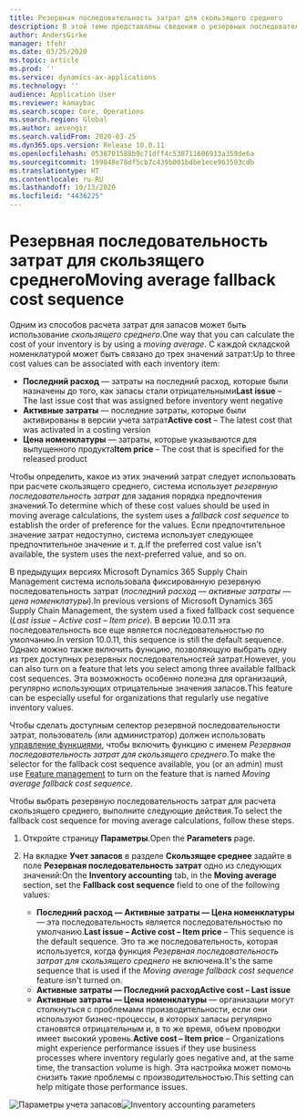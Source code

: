 ```yaml
---
title: Резервная последовательность затрат для скользящего среднего
description: В этой теме представлены сведения о резервных последовательностях затрат для расчета скользящего среднего в Microsoft Dynamics 365 Supply Chain Management.
author: AndersGirke
manager: tfehr
ms.date: 03/25/2020
ms.topic: article
ms.prod: ''
ms.service: dynamics-ax-applications
ms.technology: ''
audience: Application User
ms.reviewer: kamaybac
ms.search.scope: Core, Operations
ms.search.region: Global
ms.author: aevengir
ms.search.validFrom: 2020-03-25
ms.dyn365.ops.version: Release 10.0.11
ms.openlocfilehash: 0538701588b9c71dff4c538711606913a359de6a
ms.sourcegitcommit: 199848e78df5cb7c439b001bdbe1ece963593cdb
ms.translationtype: HT
ms.contentlocale: ru-RU
ms.lasthandoff: 10/13/2020
ms.locfileid: "4436225"
---
```

# <a name="moving-average-fallback-cost-sequence"></a><span data-ttu-id="79a30-103">Резервная последовательность затрат для скользящего среднего</span><span class="sxs-lookup"><span data-stu-id="79a30-103">Moving average fallback cost sequence</span></span>

<span data-ttu-id="79a30-104">Одним из способов расчета затрат для запасов может быть использование _скользящего среднего_.</span><span class="sxs-lookup"><span data-stu-id="79a30-104">One way that you can calculate the cost of your inventory is by using a _moving average_.</span></span> <span data-ttu-id="79a30-105">С каждой складской номенклатурой может быть связано до трех значений затрат:</span><span class="sxs-lookup"><span data-stu-id="79a30-105">Up to three cost values can be associated with each inventory item:</span></span>

- <span data-ttu-id="79a30-106">**Последний расход** — затраты на последний расход, которые были назначены до того, как запасы стали отрицательными</span><span class="sxs-lookup"><span data-stu-id="79a30-106">**Last issue** – The last issue cost that was assigned before inventory went negative</span></span>
- <span data-ttu-id="79a30-107">**Активные затраты** — последние затраты, которые были активированы в версии учета затрат</span><span class="sxs-lookup"><span data-stu-id="79a30-107">**Active cost** – The latest cost that was activated in a costing version</span></span>
- <span data-ttu-id="79a30-108">**Цена номенклатуры** — затраты, которые указываются для выпущенного продукта</span><span class="sxs-lookup"><span data-stu-id="79a30-108">**Item price** – The cost that is specified for the released product</span></span>

<span data-ttu-id="79a30-109">Чтобы определить, какое из этих значений затрат следует использовать при расчете скользящего среднего, система использует _резервную последовательность затрат_ для задания порядка предпочтения значений.</span><span class="sxs-lookup"><span data-stu-id="79a30-109">To determine which of these cost values should be used in moving average calculations, the system uses a _fallback cost sequence_ to establish the order of preference for the values.</span></span> <span data-ttu-id="79a30-110">Если предпочтительное значение затрат недоступно, система использует следующее предпочтительное значение и т. д.</span><span class="sxs-lookup"><span data-stu-id="79a30-110">If the preferred cost value isn't available, the system uses the next-preferred value, and so on.</span></span>

<span data-ttu-id="79a30-111">В предыдущих версиях Microsoft Dynamics 365 Supply Chain Management система использовала фиксированную резервную последовательность затрат (_последний расход — активные затраты — цена номенклатуры_).</span><span class="sxs-lookup"><span data-stu-id="79a30-111">In previous versions of Microsoft Dynamics 365 Supply Chain Management, the system used a fixed fallback cost sequence (_Last issue – Active cost – Item price_).</span></span> <span data-ttu-id="79a30-112">В версии 10.0.11 эта последовательность все еще является последовательностью по умолчанию.</span><span class="sxs-lookup"><span data-stu-id="79a30-112">In version 10.0.11, this sequence is still the default sequence.</span></span> <span data-ttu-id="79a30-113">Однако можно также включить функцию, позволяющую выбрать одну из трех доступных резервных последовательностей затрат.</span><span class="sxs-lookup"><span data-stu-id="79a30-113">However, you can also turn on a feature that lets you select among three available fallback cost sequences.</span></span> <span data-ttu-id="79a30-114">Эта возможность особенно полезна для организаций, регулярно использующих отрицательные значения запасов.</span><span class="sxs-lookup"><span data-stu-id="79a30-114">This feature can be especially useful for organizations that regularly use negative inventory values.</span></span>

<span data-ttu-id="79a30-115">Чтобы сделать доступным селектор резервной последовательности затрат, пользователь (или администратор) должен использовать [управление функциями](../../fin-ops-core/fin-ops/get-started/feature-management/feature-management-overview.md), чтобы включить функцию с именем _Резервная последовательность затрат для скользящего среднего_.</span><span class="sxs-lookup"><span data-stu-id="79a30-115">To make the selector for the fallback cost sequence available, you (or an admin) must use [Feature management](../../fin-ops-core/fin-ops/get-started/feature-management/feature-management-overview.md) to turn on the feature that is named _Moving average fallback cost sequence_.</span></span>

<span data-ttu-id="79a30-116">Чтобы выбрать резервную последовательность затрат для расчета скользящего среднего, выполните следующие действия.</span><span class="sxs-lookup"><span data-stu-id="79a30-116">To select the fallback cost sequence for moving average calculations, follow these steps.</span></span>

1. <span data-ttu-id="79a30-117">Откройте страницу **Параметры**.</span><span class="sxs-lookup"><span data-stu-id="79a30-117">Open the **Parameters** page.</span></span>
2. <span data-ttu-id="79a30-118">На вкладке **Учет запасов** в разделе **Скользящее среднее** задайте в поле **Резервная последовательность затрат** одно из следующих значений:</span><span class="sxs-lookup"><span data-stu-id="79a30-118">On the **Inventory accounting** tab, in the **Moving average** section, set the **Fallback cost sequence** field to one of the following values:</span></span>

    - <span data-ttu-id="79a30-119">**Последний расход — Активные затраты — Цена номенклатуры** — эта последовательность является последовательностью по умолчанию.</span><span class="sxs-lookup"><span data-stu-id="79a30-119">**Last issue – Active cost – Item price** – This sequence is the default sequence.</span></span> <span data-ttu-id="79a30-120">Это та же последовательность, которая используется, когда функция _Резервная последовательность затрат для скользящего среднего_ не включена.</span><span class="sxs-lookup"><span data-stu-id="79a30-120">It's the same sequence that is used if the _Moving average fallback cost sequence_ feature isn't turned on.</span></span>
    - <span data-ttu-id="79a30-121">**Активные затраты — Последний расход**</span><span class="sxs-lookup"><span data-stu-id="79a30-121">**Active cost – Last issue**</span></span>
    - <span data-ttu-id="79a30-122">**Активные затраты — Цена номенклатуры** — организации могут столкнуться с проблемами производительности, если они используют бизнес-процессы, в которых запасы регулярно становятся отрицательным и, в то же время, объем проводки имеет высокий уровень.</span><span class="sxs-lookup"><span data-stu-id="79a30-122">**Active cost – Item price** – Organizations might experience performance issues if they use business processes where inventory regularly goes negative and, at the same time, the transaction volume is high.</span></span> <span data-ttu-id="79a30-123">Эта настройка может помочь снизить такие проблемы с производительностью.</span><span class="sxs-lookup"><span data-stu-id="79a30-123">This setting can help mitigate those performance issues.</span></span>

<span data-ttu-id="79a30-124">![Параметры учета запасов](media/inventory-accounting-parameters.png "Параметры учета запасов")</span><span class="sxs-lookup"><span data-stu-id="79a30-124">![Inventory accounting parameters](media/inventory-accounting-parameters.png "Inventory accounting parameters")</span></span>
